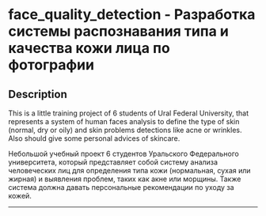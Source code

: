# face_quality_detection - Разработка системы распознавания типа и качества кожи лица по фотографии
Description
---

This is a little training project of 6 students of Ural Federal University, that represents a system of human faces analysis to define the type of skin (normal, dry or oily) and skin problems detections like acne or wrinkles. Also should give some personal advices of skincare.

Небольшой учебный проект 6 студентов Уральского Федерального университета, который представляет собой систему анализа человеческих лиц для определения типа кожи (нормальная, сухая или жирная) и выявления проблем, таких как акне или морщины. Также система должна давать персональные рекомендации по уходу за кожей.

---


